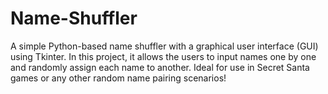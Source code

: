 # Name-Shuffler
A simple Python-based name shuffler with a graphical user interface (GUI) using Tkinter. In this project, it allows the users to input names one by one and randomly assign each name to another. Ideal for use in Secret Santa games or any other random name pairing scenarios!
